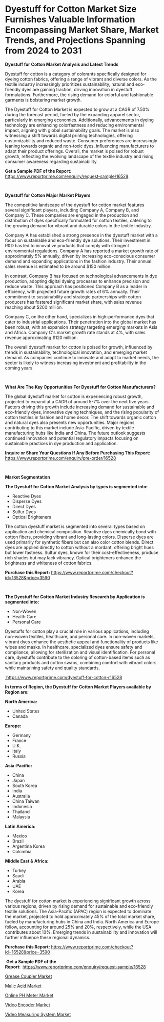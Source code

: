 <p><h1>Dyestuff for Cotton Market Size Furnishes Valuable Information Encompassing Market Share, Market Trends, and Projections Spanning from 2024 to 2031</h1></p><p><strong>Dyestuff for Cotton Market Analysis and Latest Trends</strong></p>
<p><p>Dyestuff for cotton is a category of colorants specifically designed for dyeing cotton fabrics, offering a range of vibrant and diverse colors. As the textile industry increasingly prioritizes sustainability, natural and eco-friendly dyes are gaining traction, driving innovation in dyestuff formulations. Furthermore, the rising demand for colorful and fashionable garments is bolstering market growth. </p><p>The Dyestuff for Cotton Market is expected to grow at a CAGR of 7.50% during the forecast period, fueled by the expanding apparel sector, particularly in emerging economies. Additionally, advancements in dyeing technology are enhancing colorfastness and reducing environmental impact, aligning with global sustainability goals. The market is also witnessing a shift towards digital printing technologies, offering customizability and reduced waste. Consumer preferences are increasingly leaning towards organic and non-toxic dyes, influencing manufacturers to adapt their product offerings. Overall, the market is poised for robust growth, reflecting the evolving landscape of the textile industry and rising consumer awareness regarding sustainability.</p></p>
<p><strong>Get a Sample PDF of the Report:&nbsp;</strong> <a href="https://www.reportprime.com/enquiry/request-sample/16528?utm_campaign=1167&utm_medium=2&utm_source=Github&utm_content=ia&utm_term=23112024&utm_id=dyestuff-for-cotton">https://www.reportprime.com/enquiry/request-sample/16528</a></p>
<p>&nbsp;</p>
<p><strong>Dyestuff for Cotton Major Market Players</strong></p>
<p><p>The competitive landscape of the dyestuff for cotton market features several significant players, including Company A, Company B, and Company C. These companies are engaged in the production and distribution of dyes specifically formulated for cotton textiles, catering to the growing demand for vibrant and durable colors in the textile industry.</p><p>Company A has established a strong presence in the dyestuff market with a focus on sustainable and eco-friendly dye solutions. Their investment in R&D has led to innovative products that comply with stringent environmental regulations. Company A has reported a market growth rate of approximately 5% annually, driven by increasing eco-conscious consumer demand and expanding applications in the fashion industry. Their annual sales revenue is estimated to be around $150 million.</p><p>In contrast, Company B has focused on technological advancements in dye production, adopting digital dyeing processes to enhance precision and reduce waste. This approach has positioned Company B as a leader in efficiency, with projected future growth rates of 6% annually. Their commitment to sustainability and strategic partnerships with cotton producers has fostered significant market share, with sales revenue reaching about $200 million.</p><p>Company C, on the other hand, specializes in high-performance dyes that cater to industrial applications. Their penetration into the global market has been robust, with an expansion strategy targeting emerging markets in Asia and Africa. Company C's market growth rate stands at 4%, with sales revenue approximating $120 million.</p><p>The overall dyestuff market for cotton is poised for growth, influenced by trends in sustainability, technological innovation, and emerging market demand. As companies continue to innovate and adapt to market needs, the sector is likely to witness increasing investment and profitability in the coming years.</p></p>
<p>&nbsp;</p>
<p><strong>What Are The Key Opportunities For Dyestuff for Cotton Manufacturers?</strong></p>
<p><p>The global dyestuff market for cotton is experiencing robust growth, projected to expand at a CAGR of around 5-7% over the next five years. Factors driving this growth include increasing demand for sustainable and eco-friendly dyes, innovative dyeing techniques, and the rising popularity of cotton textiles in fashion and home decor. The shift towards organic cotton and natural dyes also presents new opportunities. Major regions contributing to this market include Asia-Pacific, driven by textile manufacturing hubs like India and China. The future outlook suggests continued innovation and potential regulatory impacts focusing on sustainable practices in dye production and application.</p></p>
<p><strong>Inquire or Share Your Questions If Any Before Purchasing This Report:</strong> <a href="https://www.reportprime.com/enquiry/pre-order/16528?utm_campaign=1167&utm_medium=2&utm_source=Github&utm_content=ia&utm_term=23112024&utm_id=dyestuff-for-cotton">https://www.reportprime.com/enquiry/pre-order/16528</a></p>
<p>&nbsp;</p>
<p><strong>Market Segmentation</strong></p>
<p><strong>The Dyestuff for Cotton Market Analysis by types is segmented into:</strong></p>
<p><ul><li>Reactive Dyes</li><li>Disperse Dyes</li><li>Direct Dyes</li><li>Sulfur Dyes</li><li>Optical Brighteners</li></ul></p>
<p><p>The cotton dyestuff market is segmented into several types based on application and chemical composition. Reactive dyes chemically bond with cotton fibers, providing vibrant and long-lasting colors. Disperse dyes are used primarily for synthetic fibers but can also color cotton blends. Direct dyes are applied directly to cotton without a mordant, offering bright hues but lower fastness. Sulfur dyes, known for their cost-effectiveness, produce rich shades but may lack vibrancy. Optical brighteners enhance the brightness and whiteness of cotton fabrics.</p></p>
<p><strong>Purchase this Report:&nbsp;</strong><a href="https://www.reportprime.com/checkout?id=16528&price=3590&utm_campaign=1167&utm_medium=2&utm_source=Github&utm_content=ia&utm_term=23112024&utm_id=dyestuff-for-cotton">https://www.reportprime.com/checkout?id=16528&price=3590</a></p>
<p>&nbsp;</p>
<p><strong>The Dyestuff for Cotton Market Industry Research by Application is segmented into:</strong></p>
<p><ul><li>Non-Woven</li><li>Health Care</li><li>Personal Care</li></ul></p>
<p><p>Dyestuffs for cotton play a crucial role in various applications, including non-woven textiles, healthcare, and personal care. In non-woven markets, vibrant dyes enhance the aesthetic appeal and functionality of products like wipes and masks. In healthcare, specialized dyes ensure safety and compliance, allowing for sterilization and visual identification. For personal care, dyestuffs contribute to the coloring of cotton-based items such as sanitary products and cotton swabs, combining comfort with vibrant colors while maintaining safety and quality standards.</p></p>
<p><a href="https://www.reportprime.com/dyestuff-for-cotton-r16528?utm_campaign=1167&utm_medium=2&utm_source=Github&utm_content=ia&utm_term=23112024&utm_id=dyestuff-for-cotton">&nbsp;https://www.reportprime.com/dyestuff-for-cotton-r16528</a></p>
<p><strong>In terms of Region, the Dyestuff for Cotton Market Players available by Region are:</strong></p>
<p>
    <p> <strong> North America: </strong>
        <ul>
            <li>United States</li>
            <li>Canada</li>
        </ul>
        </p> 
    <p> <strong> Europe: </strong>
        <ul>
            <li>Germany</li>
            <li>France</li>
            <li>U.K.</li>
            <li>Italy</li>
            <li>Russia</li>
        </ul>
        </p> 
    <p> <strong> Asia-Pacific: </strong>
        <ul>
            <li>China</li>
            <li>Japan</li>
            <li>South Korea</li>
            <li>India</li>
            <li>Australia</li>
            <li>China Taiwan</li>
            <li>Indonesia</li>
            <li>Thailand</li>
            <li>Malaysia</li>
        </ul>
        </p> 
    <p> <strong> Latin America: </strong>
        <ul>
            <li>Mexico</li>
            <li>Brazil</li>
            <li>Argentina Korea</li>
            <li>Colombia</li>
        </ul>
        </p> 
    <p> <strong> Middle East & Africa: </strong>
        <ul>
            <li>Turkey</li>
            <li>Saudi</li>
            <li>Arabia</li>
            <li>UAE</li>
            <li>Korea</li>
        </ul>
    </p>
    </p>
<p><p>The dyestuff for cotton market is experiencing significant growth across various regions, driven by rising demand for sustainable and eco-friendly textile solutions. The Asia-Pacific (APAC) region is expected to dominate the market, projected to hold approximately 45% of the total market share, fueled by manufacturing hubs in China and India. North America and Europe follow, accounting for around 25% and 20%, respectively, while the USA contributes about 10%. Emerging trends in sustainability and innovation will further influence these regional dynamics.</p></p>
<p><strong>Purchase this Report: </strong><a href="https://www.reportprime.com/checkout?id=16528&price=3590&utm_campaign=1167&utm_medium=2&utm_source=Github&utm_content=ia&utm_term=23112024&utm_id=dyestuff-for-cotton">https://www.reportprime.com/checkout?id=16528&price=3590</a></p>
<p>&nbsp;<strong>Get a Sample PDF of the Report:&nbsp;&nbsp;</strong><a href="https://www.reportprime.com/enquiry/request-sample/16528?utm_campaign=1167&utm_medium=2&utm_source=Github&utm_content=ia&utm_term=23112024&utm_id=dyestuff-for-cotton">https://www.reportprime.com/enquiry/request-sample/16528</a></p>
<p><strong></strong></p>
<p><p><a href="https://www.linkedin.com/pulse/market-size-growth-projections-grease-coupler-industry-wuzpe?utm_campaign=1167&utm_medium=2&utm_source=Github&utm_content=ia&utm_term=23112024&utm_id=dyestuff-for-cotton">Grease Coupler Market</a></p><p><a href="https://github.com/mabutironaldo/Market-Research-Report-List-6/blob/main/malic-acid-market.md?utm_campaign=1167&utm_medium=2&utm_source=Github&utm_content=ia&utm_term=23112024&utm_id=dyestuff-for-cotton">Malic Acid Market</a></p><p><a href="https://www.linkedin.com/pulse/online-ph-meter-market-demand-revenue-growth-114-cagr-amppe?utm_campaign=1167&utm_medium=2&utm_source=Github&utm_content=ia&utm_term=23112024&utm_id=dyestuff-for-cotton">Online PH Meter Market</a></p><p><a href="https://issuu.com/reportprime-2/docs/video-encoder-market-size-2030.pptx_c2878f148f93f2?utm_campaign=1167&utm_medium=2&utm_source=Github&utm_content=ia&utm_term=23112024&utm_id=dyestuff-for-cotton">Video Encoder Market</a></p><p><a href="https://issuu.com/reportprime-2/docs/video-measuring-system-market-size-_6aa07988b5ef0d?utm_campaign=1167&utm_medium=2&utm_source=Github&utm_content=ia&utm_term=23112024&utm_id=dyestuff-for-cotton">Video Measuring System Market</a></p></p>